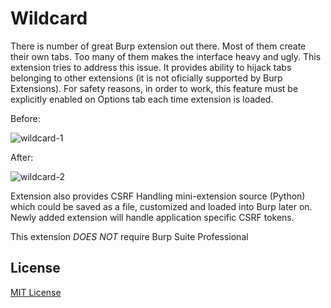 # Wildcard

There is number of great Burp extension out there. Most of them create their own tabs. Too many of them makes the interface heavy and ugly. This extension tries to address this issue. It provides ability to hijack tabs belonging to other extensions (it is not oficially supported by Burp Extensions). For safety reasons, in order to work, this feature must be explicitly enabled on Options tab each time extension is loaded.

Before:

![wildcard-1](https://cloud.githubusercontent.com/assets/4956006/9557495/b4b1de86-4ddc-11e5-9b7a-d6bec8af7681.png)

After:

![wildcard-2](https://cloud.githubusercontent.com/assets/4956006/9557497/b84756a2-4ddc-11e5-91a7-01c655147adb.png)

Extension also provides CSRF Handling mini-extension source (Python) which could be saved as a file, customized and loaded into Burp later on. Newly added extension will handle application specific CSRF tokens.

This extension _DOES NOT_ require Burp Suite Professional

## License

[MIT License](https://github.com/twbs/bootstrap/blob/master/LICENSE)
